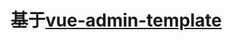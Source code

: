 <!--
 * @Author: 郑钊宇
 * @Date: 2022-03-16 08:44:06
 * @LastEditTime: 2022-03-16 15:20:02
 * @LastEditors: 郑钊宇
 * @Description: 
-->
# 基于[vue-admin-template](https://github.com/PanJiaChen/vue-admin-template)
